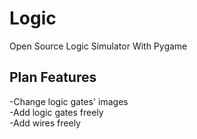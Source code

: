 Logic
=====

Open Source Logic Simulator With Pygame

Plan Features
-------------
-Change logic gates' images    
-Add logic gates freely    
-Add wires freely    
